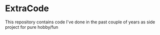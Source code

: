 # ExtraCode
This repository contains code I've done in the past couple of years as side project for pure hobby/fun
